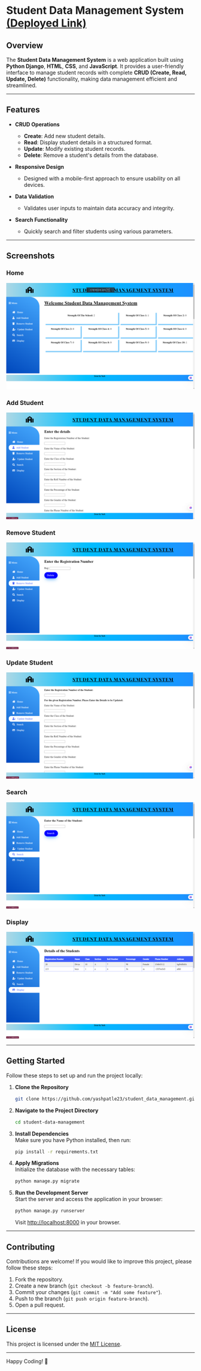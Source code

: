 
# Student Data Management System   [(Deployed Link)](https://student-data-management-ebon.vercel.app/)

## Overview
The **Student Data Management System** is a web application built using **Python Django**, **HTML**, **CSS**, and **JavaScript**. It provides a user-friendly interface to manage student records with complete **CRUD (Create, Read, Update, Delete)** functionality, making data management efficient and streamlined.

---

## Features

- **CRUD Operations**
  - **Create**: Add new student details.
  - **Read**: Display student details in a structured format.
  - **Update**: Modify existing student records.
  - **Delete**: Remove a student's details from the database.

- **Responsive Design**
  - Designed with a mobile-first approach to ensure usability on all devices.

- **Data Validation**
  - Validates user inputs to maintain data accuracy and integrity.

- **Search Functionality**
  - Quickly search and filter students using various parameters.

---

## Screenshots

### Home
![Home](outputs/1.png)

### Add Student
![Add Student](outputs/2.png)

### Remove Student
![Remove Student](outputs/3.png)

### Update Student
![Update Student](outputs/4.png)

### Search
![Search](outputs/5.png)

### Display
![Display](outputs/6.png)

---

## Getting Started

Follow these steps to set up and run the project locally:

1. **Clone the Repository**  
   ```bash
   git clone https://github.com/yashpatle23/student_data_management.git
   ```
   
2. **Navigate to the Project Directory**  
   ```bash
   cd student-data-management
   ```

3. **Install Dependencies**  
   Make sure you have Python installed, then run:  
   ```bash
   pip install -r requirements.txt
   ```

4. **Apply Migrations**  
   Initialize the database with the necessary tables:  
   ```bash
   python manage.py migrate
   ```

5. **Run the Development Server**  
   Start the server and access the application in your browser:  
   ```bash
   python manage.py runserver
   ```
   Visit [http://localhost:8000](http://localhost:8000) in your browser.

---

## Contributing

Contributions are welcome! If you would like to improve this project, please follow these steps:

1. Fork the repository.
2. Create a new branch (`git checkout -b feature-branch`).
3. Commit your changes (`git commit -m "Add some feature"`).
4. Push to the branch (`git push origin feature-branch`).
5. Open a pull request.

---

## License

This project is licensed under the [MIT License](LICENSE).

---



Happy Coding! 🎉
```
